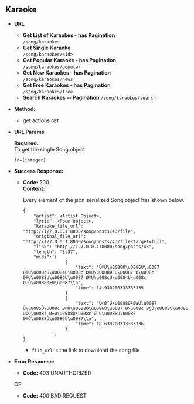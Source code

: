 **Karaoke**
----

* **URL**

    * **Get List of Karaokes - has Pagination** </br> `/song/karaokes`
    * **Get Single Karaoke** </br> `/song/karaokes/<id>`
    * **Get Popular Karaoke - has Pagination** </br> `/song/karaokes/popular` 
    * **Get New Karaokes - has Pagination** </br> `/song/karaokes/news`
    * **Get Free Karaokes - has Pagination** </br> `/song/karaokes/free`
    * **Search Karaokes -- Pagination** `/song/karaokes/search`

    
* **Method:**
  
     * get actions `GET`
     
  
*  **URL Params**

   **Required:** </br>
   To get the single Song object

   `id=[integer]`


* **Success Response:**
  
  * **Code:** 200 <br />
    **Content:** 
    
    Every element of the json serialized Song object has shown below.
    
        {
            "artist": <Artist Object>,
            "lyric": <Poem Object>,
            "karaoke_file_url": "http://127.0.0.1:8000/song/posts/43/file",
            "original_file_url": "http://127.0.0.1:8000/song/posts/43/file?target=full",
            "link": "http://127.0.0.1:8000/song/posts/43",
            "length": "3:37",
            "midi": [
                        {
                            "text": "Ú©Ù\u0088Ú\u0086Ù\u0087 Ø®Û\u008cÙ\u0084Û\u008c Ø®Ù\u0088Ø¨Ù\u0087 Ø\u008c Ø®Ù\u0088Ù\u0086Ù\u0087 Ø®Û\u008cÙ\u0084Û\u008c Ø¯Ù\u0088Ø±Ù\u0087\\n",
                            "time": 14.930208333333335
                        },
                        {
                            "text": "Ú©Ø¨Ù\u0088ØªØ±Ù\u0087 Ù\u0085Û\u008c Ø®Ù\u0088Ù\u0086Ù\u0087 Ø\u008c Ø§Ù\u0088Ù\u0086 Ú©Ù\u0087 Ø±Ù\u0088Û\u008c Ø¨Ù\u0088Ù\u0085 Ø®Ù\u0088Ù\u0086Ù\u0087\\n",
                            "time": 18.630208333333336
                        }
                    ]
        }

    * `file_url` is the link to download the song file

* **Error Response:**

  * **Code:** 403 UNAUTHORIZED <br />

  OR

  * **Code:** 400 BAD REQUEST <br />
